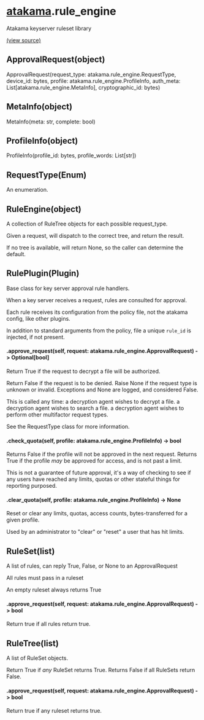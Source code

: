 # [atakama](atakama.md).rule_engine
Atakama keyserver ruleset library


[(view source)](https://github.com/AtakamaLLC/atakama_sdk/blob/master/atakama/rule_engine.py)
## ApprovalRequest(object)
ApprovalRequest(request_type: atakama.rule_engine.RequestType, device_id: bytes, profile: atakama.rule_engine.ProfileInfo, auth_meta: List[atakama.rule_engine.MetaInfo], cryptographic_id: bytes)



## MetaInfo(object)
MetaInfo(meta: str, complete: bool)



## ProfileInfo(object)
ProfileInfo(profile_id: bytes, profile_words: List[str])



## RequestType(Enum)
An enumeration.



## RuleEngine(object)
A collection of RuleTree objects for each possible request_type.

Given a request, will dispatch to the correct tree, and return the result.

If no tree is available, will return None, so the caller can determine the default.




## RulePlugin(Plugin)

Base class for key server approval rule handlers.

When a key server receives a request, rules are consulted for approval.

Each rule receives its configuration from the policy file,
not the atakama config, like other plugins.

In addition to standard arguments from the policy, file a unique
`rule_id` is injected, if not present.



#### .approve_request(self, request: atakama.rule_engine.ApprovalRequest) -> Optional[bool]

Return True if the request to decrypt a file will be authorized.

Return False if the request is to be denied.
Raise None if the request type is unknown or invalid.
Exceptions and None are logged, and considered False.

This is called any time:
    a decryption agent wishes to decrypt a file.
    a decryption agent wishes to search a file.
    a decryption agent wishes to perform other multifactor request types.

See the RequestType class for more information.


#### .check_quota(self, profile: atakama.rule_engine.ProfileInfo) -> bool

Returns False if the profile will not be approved in the next request.
Returns True if the profile *may* be approved for access, and is not past a limit.

This is not a guarantee of future approval, it's a way of checking to see if any users have
reached any limits, quotas or other stateful things for reporting purposed.


#### .clear_quota(self, profile: atakama.rule_engine.ProfileInfo) -> None

Reset or clear any limits, quotas, access counts, bytes-transferred for a given profile.

Used by an administrator to "clear" or "reset" a user that has hit limits.



## RuleSet(list)
A list of rules, can reply True, False, or None to an ApprovalRequest

All rules must pass in a ruleset

An empty ruleset always returns True



#### .approve_request(self, request: atakama.rule_engine.ApprovalRequest) -> bool
Return true if all rules return true.


## RuleTree(list)
A list of RuleSet objects.

Return True if *any* RuleSet returns True.
Returns False if all RuleSets return False.



#### .approve_request(self, request: atakama.rule_engine.ApprovalRequest) -> bool
Return true if any ruleset returns true.


